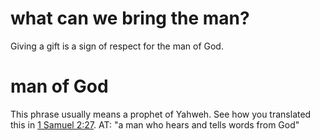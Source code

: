 # what can we bring the man?

Giving a gift is a sign of respect for the man of God.

# man of God

This phrase usually means a prophet of Yahweh. See how you translated this in [1 Samuel 2:27](../02/27.md). AT: "a man who hears and tells words from God"

